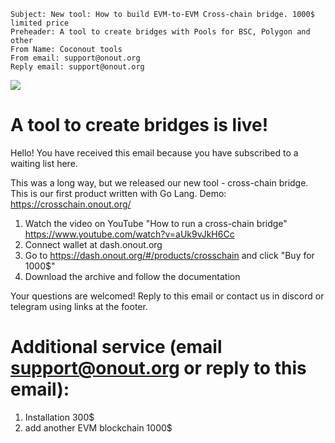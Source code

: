 ```
Subject: New tool: How to build EVM-to-EVM Cross-chain bridge. 1000$ limited price
Preheader: A tool to create bridges with Pools for BSC, Polygon and other
From Name: Coconout tools
From email: support@onout.org
Reply email: support@onout.org
```

![](https://screenshots.wpmix.net/chrome_aeOFUruF7Kp8I3xXotTVlyfaNhtqzrkk.png)

# A tool to create bridges is live!

Hello! You have received this email because you have subscribed to a waiting list here.

This was a long way, but we released our new tool - cross-chain bridge. This is our first product written with Go Lang. Demo: https://crosschain.onout.org/

1. Watch the video on YouTube "How to run a cross-chain bridge" https://www.youtube.com/watch?v=aUk9vJkH6Cc
2. Connect wallet at dash.onout.org 
3. Go to https://dash.onout.org/#/products/crosschain and click "Buy for 1000$" 
4. Download the archive and follow the documentation

Your questions are welcomed! Reply to this email or contact us in discord or telegram using links at the footer. 

# Additional service (email support@onout.org or reply to this email): 

1. Installation 300$
2. add another EVM blockchain 1000$
